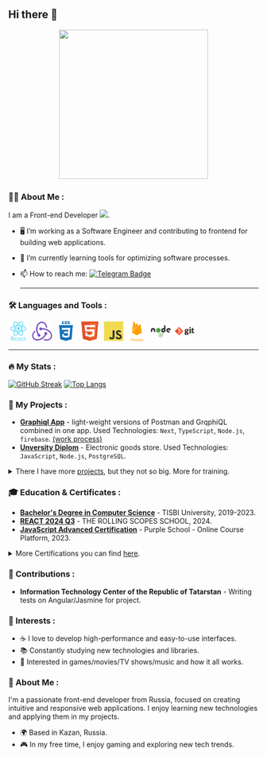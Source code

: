 ## Hi there 👋

<!--
**gazdamir1/gazdamir1** is a ✨ _special_ ✨ repository because its `README.md` (this file) appears on your GitHub profile.

Here are some ideas to get you started:

- 🔭 I’m currently working on ...
- 🌱 I’m currently learning ...
- 👯 I’m looking to collaborate on ...
- 🤔 I’m looking for help with ...
- 💬 Ask me about ...
- 📫 How to reach me: ...
- 😄 Pronouns: ...
- ⚡ Fun fact: ...
-->

<div id="header" align="center">
  <img src="https://i.giphy.com/media/v1.Y2lkPTc5MGI3NjExajMweGQzOHdtM2ZyN3R4dWExdzk3YnlhY3piY3lxOW80dGI5bHdiaCZlcD12MV9pbnRlcm5hbF9naWZfYnlfaWQmY3Q9Zw/JIX9t2j0ZTN9S/giphy.gif" width="300" height="300"/>
</div>

### :man_technologist: About Me :
I am a Front-end Developer <img src="https://media.giphy.com/media/WUlplcMpOCEmTGBtBW/giphy.gif" width="30">.
- :desktop_computer: I’m working as a Software Engineer and contributing to frontend for building web applications.
- :telescope: I’m currently learning tools for optimizing software processes.
- :mailbox: How to reach me: [![Telegram Badge](https://img.shields.io/badge/Telegram-2CA5E0?style=for-the-badge&logo=telegram&logoColor=white)](https://t.me/nizergyd)
  
  ---

### :hammer_and_wrench: Languages and Tools :

<div>
  <img src="https://github.com/devicons/devicon/blob/master/icons/react/react-original-wordmark.svg" title="React" alt="React" width="40" height="40"/>&nbsp;
  <img src="https://github.com/devicons/devicon/blob/master/icons/redux/redux-original.svg" title="Redux" alt="Redux " width="40" height="40"/>&nbsp;
  <img src="https://github.com/devicons/devicon/blob/master/icons/css3/css3-plain-wordmark.svg"  title="CSS3" alt="CSS" width="40" height="40"/>&nbsp;
  <img src="https://github.com/devicons/devicon/blob/master/icons/html5/html5-original.svg" title="HTML5" alt="HTML" width="40" height="40"/>&nbsp;
  <img src="https://github.com/devicons/devicon/blob/master/icons/javascript/javascript-original.svg" title="JavaScript" alt="JavaScript" width="40" height="40"/>&nbsp;
  <img src="https://github.com/devicons/devicon/blob/master/icons/firebase/firebase-plain-wordmark.svg" title="Firebase" alt="Firebase" width="40" height="40"/>&nbsp;
  <img src="https://github.com/devicons/devicon/blob/master/icons/nodejs/nodejs-original-wordmark.svg" title="NodeJS" alt="NodeJS" width="40" height="40"/>&nbsp;
  <img src="https://github.com/devicons/devicon/blob/master/icons/git/git-original-wordmark.svg" title="Git" **alt="Git" width="40" height="40"/>
</div>

---

### :fire: My Stats :

[![GitHub Streak](https://github-readme-streak-stats.herokuapp.com/?user=gazdamir1&theme=dark&background=000000)](https://git.io/streak-stats)
[![Top Langs](https://github-readme-stats.vercel.app/api/top-langs/?username=gazdamir1&layout=compact&theme=vision-friendly-dark)](https://github.com/anuraghazra/github-readme-stats)

### :rocket: My Projects :
- **[Graphiql App](https://github.com/gazdamir1/graphiql-app)** - light-weight versions of Postman and GrqphiQL combined in one app. Used Technologies: `Next`, `TypeScript`, `Node.js`, `firebase`. <a href="https://github.com/gazdamir1/graphiql-app/pull/1">(work process)</a>
- **[Unversity Diplom](https://github.com/gazdamir1/Diplom)** - Electronic goods store. Used Technologies: `JavaScript`, `Node.js`, `PostgreSQL`.

<details>
  <summary>There I have more <a href="https://github.com/gazdamir1?tab=repositories">projects</a>, but they not so big. More for training.</summary>
</details>

### :mortar_board: Education & Certificates :
- **[Bachelor's Degree in Computer Science](https://drive.google.com/file/d/1rF2a7jBLcfWmjlPrAcTinNmyJkLJssXf/view?usp=sharing)** - TISBI University, 2019-2023.
- **[REACT 2024 Q3](https://app.rs.school/certificate/bqwlr9xe)** - THE ROLLING SCOPES SCHOOL, 2024.
- **[JavaScript Advanced Certification](https://drive.google.com/file/d/1DNKSagWKSijyECe_HHD7EL4d0QNKP06b/view?usp=sharing)** - Purple School - Online Course Platform, 2023.

<details>
  <summary>More Certifications you can find <a href="https://drive.google.com/drive/folders/1yBkopA8x-zsG7X5USm1W0ICXN1dSI-Sr?usp=sharing">here</a>.</summary>
</details>

### :handshake: Contributions :
- **Information Technology Center of the Republic of Tatarstan** - Writing tests on Angular/Jasmine for project.

### :dart: Interests :
- :coffee: I love to develop high-performance and easy-to-use interfaces.
- :books: Constantly studying new technologies and libraries.
- :game_die: Interested in games/movies/TV shows/music and how it all works.

### :memo: About Me :
I'm a passionate front-end developer from Russia, focused on creating intuitive and responsive web applications. I enjoy learning new technologies and applying them in my projects.
- :earth_africa: Based in Kazan, Russia.
- :video_game: In my free time, I enjoy gaming and exploring new tech trends.
